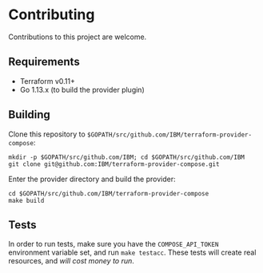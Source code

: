 # Contributing

Contributions to this project are welcome.

## Requirements
- Terraform v0.11+
- Go 1.13.x (to build the provider plugin)

## Building

Clone this repository to `$GOPATH/src/github.com/IBM/terraform-provider-compose`:

```
mkdir -p $GOPATH/src/github.com/IBM; cd $GOPATH/src/github.com/IBM
git clone git@github.com:IBM/terraform-provider-compose.git
```

Enter the provider directory and build the provider:

```
cd $GOPATH/src/github.com/IBM/terraform-provider-compose
make build
```

## Tests

In order to run tests, make sure you have the `COMPOSE_API_TOKEN` environment variable set,
and run `make testacc`. These tests will create real resources, and _will cost money to run_.
